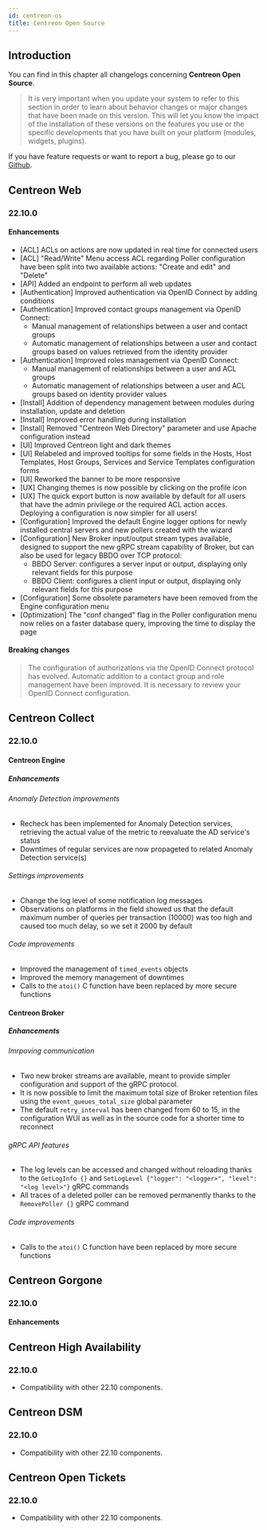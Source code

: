 ```yaml
---
id: centreon-os
title: Centreon Open Source
---
```


## Introduction

You can find in this chapter all changelogs concerning **Centreon Open Source**.

> It is very important when you update your system to refer to this section in order to learn about behavior changes or
> major changes that have been made on this version. This will let you know the impact of the installation of these
> versions on the features you use or the specific developments that you have built on your platform (modules,
> widgets, plugins).

If you have feature requests or want to report a bug, please go to our
[Github](https://github.com/centreon/centreon/issues/new/choose).

## Centreon Web

### 22.10.0

#### Enhancements

- [ACL] ACLs on actions are now updated in real time for connected users
- [ACL] "Read/Write" Menu access ACL regarding Poller configuration have been split into two available actions: "Create and edit" and "Delete"
- [API] Added an endpoint to perform all web updates
- [Authentication] Improved authentication via OpenID Connect by adding conditions
- [Authentication] Improved contact groups management via OpenID Connect:
  - Manual management of relationships between a user and contact groups
  - Automatic management of relationships between a user and contact groups based on values retrieved from the identity provider
- [Authentication] Improved roles management via OpenID Connect:
  - Manual management of relationships between a user and ACL groups
  - Automatic management of relationships between a user and ACL groups based on identity provider values
- [Install] Addition of dependency management between modules during installation, update and deletion
- [Install] Improved error handling during installation
- [Install] Removed "Centreon Web Directory" parameter and use Apache configuration instead
- [UI] Improved Centreon light and dark themes
- [UI] Relabeled and improved tooltips for some fields in the Hosts, Host Templates, Host Groups, Services and Service Templates configuration forms
- [UI] Reworked the banner to be more responsive
- [UX] Changing themes is now possible by clicking on the profile icon
- [UX] The quick export button is now available by default for all users that have the admin privilege or the required ACL action acces. Deploying a configuration is now simpler for all users!
- [Configuration] Improved the default Engine logger options for newly installed central servers and new pollers created with the wizard
- [Configuration] New Broker input/output stream types available, designed to support the new gRPC stream capability of Broker, but can also be used for legacy BBDO over TCP protocol:
  - BBDO Server: configures a server input or output, displaying only relevant fields for this purpose
  - BBDO Client: configures a client input or output, displaying only relevant fields for this purpose
- [Configuration] Some obsolete parameters have been removed from the Engine configuration menu
- [Optimization] The "conf changed" flag in the Poller configuration menu now relies on a faster database query, improving the time to display the page


#### Breaking changes

> The configuration of authorizations via the OpenID Connect protocol has evolved. Automatic addition to a contact
> group and role management have been improved. It is necessary to review your OpenID Connect configuration.

## Centreon Collect

### 22.10.0

#### Centreon Engine

##### Enhancements

###### Anomaly Detection improvements

- Recheck has been implemented for Anomaly Detection services, retrieving the actual value of the metric to reevaluate the AD service's status
- Downtimes of regular services are now propageted to related Anomaly Detection service(s)

###### Settings improvements

- Change the log level of some notification log messages
- Observations on platforms in the field showed us that the default maximum number of queries per transaction (10000) was too high and caused too much delay, so we set it 2000 by default

###### Code improvements

- Improved the management of `timed_events` objects
- Improved the memory management of downtimes
- Calls to the `atoi()` C function have been replaced by more secure functions

#### Centreon Broker

##### Enhancements

###### Imrpoving communication

- Two new broker streams are available, meant to provide simpler configuration and support of the gRPC protocol.
- It is now possible to limit the maximum total size of Broker retention files using the `event_queues_total_size` global parameter
- The default `retry_interval` has been changed from 60 to 15, in the configuration WUI as well as in the source code for a shorter time to reconnect

###### gRPC API features

- The log levels can be accessed and changed without reloading thanks to the `GetLogInfo {}` and `SetLogLevel {"logger": "<logger>", "level": "<log level>"}` gRPC commands
- All traces of a deleted poller can be removed permanently thanks to the `RemovePoller {}` gRPC command

###### Code improvements

- Calls to the `atoi()` C function have been replaced by more secure functions

## Centreon Gorgone

### 22.10.0

#### Enhancements

## Centreon High Availability

### 22.10.0

- Compatibility with other 22.10 components.

## Centreon DSM

### 22.10.0

- Compatibility with other 22.10 components.

## Centreon Open Tickets

### 22.10.0

- Compatibility with other 22.10 components.
